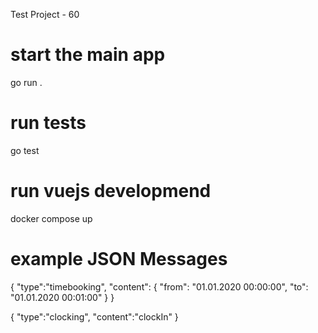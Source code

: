 Test Project - 60


# start the main app
go run .

# run tests
go test

# run vuejs developmend
docker compose up


# example JSON Messages

{
	"type":"timebooking",
	"content": {
		"from": "01.01.2020 00:00:00",
		"to": "01.01.2020 00:01:00"
	}
}


{
	"type":"clocking",
	"content":"clockIn"
}